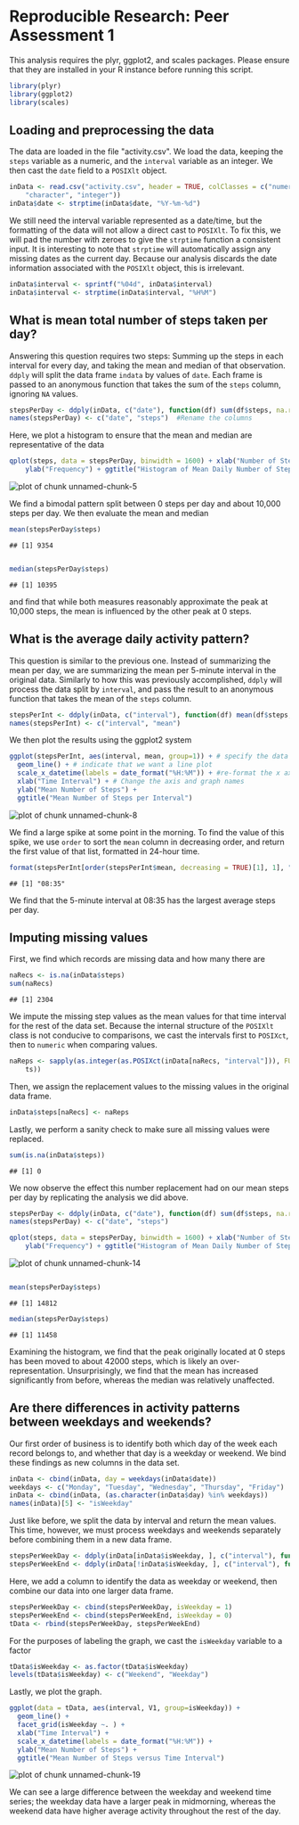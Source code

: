 # Reproducible Research: Peer Assessment 1
This analysis requires the plyr, ggplot2, and scales packages. Please ensure that they are installed in your R instance before running this script.


```r
library(plyr)
library(ggplot2)
library(scales)
```

## Loading and preprocessing the data
The data are loaded in the file "activity.csv". We load the data, keeping the `steps` variable as a numeric, and the `interval` variable as an integer. We then cast the `date` field to a `POSIXlt` object.

```r
inData <- read.csv("activity.csv", header = TRUE, colClasses = c("numeric", 
    "character", "integer"))
inData$date <- strptime(inData$date, "%Y-%m-%d")
```

We still need the interval variable represented as a date/time, but the formatting of the data will not allow a direct cast to `POSIXlt`. To fix this, we will pad the number with zeroes to give the `strptime` function a consistent input. It is interesting to note that `strptime` will automatically assign any missing dates as the current day. Because our analysis discards the date information associated with the `POSIXlt` object, this is irrelevant.

```r
inData$interval <- sprintf("%04d", inData$interval)
inData$interval <- strptime(inData$interval, "%H%M")
```

## What is mean total number of steps taken per day?
Answering this question requires two steps: Summing up the steps in each interval for every day, and taking the mean and median of that observation. `ddply` will split the data frame `indata` by values of `date`. Each frame is passed to an anonymous function that takes the sum of the `steps` column, ignoring `NA` values.

```r
stepsPerDay <- ddply(inData, c("date"), function(df) sum(df$steps, na.rm = TRUE))
names(stepsPerDay) <- c("date", "steps")  #Rename the columns
```

Here, we plot a histogram to ensure that the mean and median are representative of the data

```r
qplot(steps, data = stepsPerDay, binwidth = 1600) + xlab("Number of Steps") + 
    ylab("Frequency") + ggtitle("Histogram of Mean Daily Number of Steps")
```

![plot of chunk unnamed-chunk-5](figure/unnamed-chunk-5.png) 

We find a bimodal pattern split between 0 steps per day and about 10,000 steps per day. We then evaluate the mean and median

```r
mean(stepsPerDay$steps)
```

```
## [1] 9354
```

```r

median(stepsPerDay$steps)
```

```
## [1] 10395
```

and find that while both measures reasonably approximate the peak at 10,000 steps, the mean is influenced by the other peak at 0 steps.
## What is the average daily activity pattern?
This question is similar to the previous one. Instead of summarizing the mean per day, we are summarizing the mean per 5-minute interval in the original data. Similarly to how this was previously accomplished, `ddply` will process the data split by `interval`, and pass the result to an anonymous function that takes the mean of the `steps` column.

```r
stepsPerInt <- ddply(inData, c("interval"), function(df) mean(df$steps, na.rm = TRUE))
names(stepsPerInt) <- c("interval", "mean")
```

We then plot the results using the ggplot2 system

```r
ggplot(stepsPerInt, aes(interval, mean, group=1)) + # specify the data frame and variables
  geom_line() + # indicate that we want a line plot
  scale_x_datetime(labels = date_format("%H:%M")) + #re-format the x axis labels
  xlab("Time Interval") + # Change the axis and graph names
  ylab("Mean Number of Steps") +
  ggtitle("Mean Number of Steps per Interval")
```

![plot of chunk unnamed-chunk-8](figure/unnamed-chunk-8.png) 

We find a large spike at some point in the morning. To find the value of this spike, we use `order` to sort the `mean` column in decreasing order, and return the first value of that list, formatted in 24-hour time.

```r
format(stepsPerInt[order(stepsPerInt$mean, decreasing = TRUE)[1], 1], "%H:%M")
```

```
## [1] "08:35"
```

We find that the 5-minute interval at 08:35 has the largest average steps per day.
## Imputing missing values
First, we find which records are missing data and how many there are

```r
naRecs <- is.na(inData$steps)
sum(naRecs)
```

```
## [1] 2304
```

We impute the missing step values as the mean values for that time interval for the rest of the data set. Because the internal structure of the `POSIXlt` class is not conducive to comparisons,  we cast the intervals first to `POSIXct`, then to `numeric` when comparing values.

```r
naReps <- sapply(as.integer(as.POSIXct(inData[naRecs, "interval"])), FUN = function(ts) which(as.integer(as.POSIXct(stepsPerInt$interval)) == 
    ts))
```

Then, we assign the replacement values to the missing values in the original data frame.

```r
inData$steps[naRecs] <- naReps
```

Lastly, we perform a sanity check to make sure all missing values were replaced.

```r
sum(is.na(inData$steps))
```

```
## [1] 0
```

We now observe the effect this number replacement had on our mean steps per day by replicating the analysis we did above.

```r
stepsPerDay <- ddply(inData, c("date"), function(df) sum(df$steps, na.rm = TRUE))
names(stepsPerDay) <- c("date", "steps")

qplot(steps, data = stepsPerDay, binwidth = 1600) + xlab("Number of Steps") + 
    ylab("Frequency") + ggtitle("Histogram of Mean Daily Number of Steps")
```

![plot of chunk unnamed-chunk-14](figure/unnamed-chunk-14.png) 

```r

mean(stepsPerDay$steps)
```

```
## [1] 14812
```

```r
median(stepsPerDay$steps)
```

```
## [1] 11458
```

Examining the histogram, we find that the peak originally located at 0 steps has been moved to about 42000 steps, which is likely an over-representation. Unsurprisingly, we find that the mean has increased significantly from before, whereas the median was relatively unaffected.

## Are there differences in activity patterns between weekdays and weekends?
Our first order of business is to identify both which day of the week each record belongs to, and whether that day is a weekday or weekend. We bind these findings as new columns in the data set.

```r
inData <- cbind(inData, day = weekdays(inData$date))
weekdays <- c("Monday", "Tuesday", "Wednesday", "Thursday", "Friday")
inData <- cbind(inData, (as.character(inData$day) %in% weekdays))
names(inData)[5] <- "isWeekday"
```

Just like before, we split the data by interval and return the mean values. This time, however, we must process weekdays and weekends separately before combining them in a new data frame.

```r
stepsPerWeekDay <- ddply(inData[inData$isWeekday, ], c("interval"), function(df) mean(df$steps))
stepsPerWeekEnd <- ddply(inData[!inData$isWeekday, ], c("interval"), function(df) mean(df$steps))
```

Here, we add a column to identify the data as weekday or weekend, then combine our data into one larger data frame.

```r
stepsPerWeekDay <- cbind(stepsPerWeekDay, isWeekday = 1)
stepsPerWeekEnd <- cbind(stepsPerWeekEnd, isWeekday = 0)
tData <- rbind(stepsPerWeekDay, stepsPerWeekEnd)
```

For the purposes of labeling the graph, we cast the `isWeekday` variable to a factor

```r
tData$isWeekday <- as.factor(tData$isWeekday)
levels(tData$isWeekday) <- c("Weekend", "Weekday")
```

Lastly, we plot the graph.

```r
ggplot(data = tData, aes(interval, V1, group=isWeekday)) +
  geom_line() +
  facet_grid(isWeekday ~. ) +
  xlab("Time Interval") +
  scale_x_datetime(labels = date_format("%H:%M")) +
  ylab("Mean Number of Steps") +
  ggtitle("Mean Number of Steps versus Time Interval")
```

![plot of chunk unnamed-chunk-19](figure/unnamed-chunk-19.png) 

We can see a large difference between the weekday and weekend time series; the weekday data have a larger peak in midmorning, whereas the weekend data have higher average activity throughout the rest of the day.
